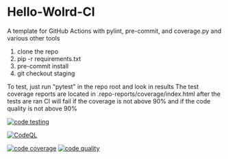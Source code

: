 # Hello-Wolrd-CI

A template for GitHub Actions with pylint, pre-commit, and coverage.py and various other tools

1) clone the repo
2) pip -r requirements.txt
3) pre-commit install
4) git checkout staging



To test, just run "pytest" in the repo root and look in results
The test coverage reports are located in .repo-reports/coverage/index.html after the tests are ran
CI will fail if the coverage is not above 90% and if the code quality is not above 90%


[![code testing](https://github.com/grintor/Hello-Wolrd-CI/actions/workflows/testing.yml/badge.svg)](https://github.com/grintor/Hello-Wolrd-CI/actions/workflows/testing.yml)

[![CodeQL](https://github.com/grintor/Hello-Wolrd-CI/actions/workflows/codeql.yml/badge.svg)](https://github.com/grintor/Hello-Wolrd-CI/actions/workflows/codeql.yml)

[![code coverage](https://img.shields.io/endpoint?url=https://raw.githubusercontent.com/grintor/Hello-Wolrd-CI/main/.repo-shields/covered_shield.json)](https://github.com/grintor/Hello-Wolrd-CI/blob/main/.repo-reports/coverage.txt)
[![code quality](https://img.shields.io/endpoint?url=https://raw.githubusercontent.com/grintor/Hello-Wolrd-CI/main/.repo-shields/quality_shield.json)](https://github.com/grintor/Hello-Wolrd-CI/blob/main/.repo-reports/pylint-problems.txt)
